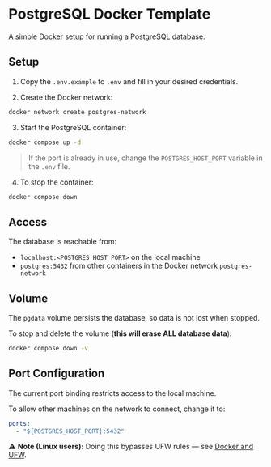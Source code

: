 # PostgreSQL Docker Template

A simple Docker setup for running a PostgreSQL database.

## Setup

1. Copy the `.env.example` to `.env` and fill in your desired credentials.

2. Create the Docker network:

```bash
docker network create postgres-network
```

3. Start the PostgreSQL container:

```bash
docker compose up -d
```

> If the port is already in use, change the `POSTGRES_HOST_PORT` variable in the `.env` file.

4. To stop the container:

```bash
docker compose down
```

## Access

The database is reachable from:

- `localhost:<POSTGRES_HOST_PORT>` on the local machine
- `postgres:5432` from other containers in the Docker network `postgres-network`

## Volume

The `pgdata` volume persists the database, so data is not lost when stopped.

To stop and delete the volume (**this will erase ALL database data**):

```bash
docker compose down -v
```

## Port Configuration

The current port binding restricts access to the local machine.

To allow other machines on the network to connect, change it to:

```yaml
ports:
  - "${POSTGRES_HOST_PORT}:5432"
```

⚠️ **Note (Linux users):** Doing this bypasses UFW rules — see [Docker and UFW](https://docs.docker.com/engine/network/packet-filtering-firewalls/#docker-and-ufw).